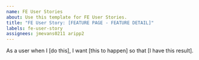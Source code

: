 ```yaml
---
name: FE User Stories
about: Use this template for FE User Stories.
title: "FE User Story: [FEATURE PAGE - FEATURE DETAIL]"
labels: fe-user-story
assignees: jmevans0211 aripp2
---
```


As a user when I [do this],
I want [this to happen]
so that [I have this result].
